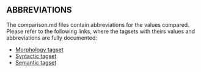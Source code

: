 ## ABBREVIATIONS

The comparison.md files contain abbreviations for the values compared. Please refer to the following links, where the tagsets 
with theirs values and abbreviations are fully documented:

* [Morphology tagset](https://github.com/latin-language-toolkit/arethusa-configs/blob/gcelano/configs/arethusa.morph/gr_attributes2.json)
* [Syntactic tagset](https://github.com/latin-language-toolkit/arethusa-configs/blob/gcelano/configs/arethusa.relation/relations2.json)
* [Semantic tagset](https://github.com/latin-language-toolkit/arethusa-configs/tree/gcelano/configs/arethusa.sg/sg_labels)

